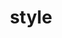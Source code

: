 ---
date:  ""
draft: false
title: "style"
short: "style"
thumb:
    image: "cover.jpg"
    anima: ""
    video: ""
layout: ""
weight: 6
lister: 4
format:
    media: "article"
    model: ""
    datum:
        data: ""
require:
    - prop: ""
      name: ""
      icon: ""
      desc: ""
metadata:
    index: false
    thumb: "cover.jpg"
    group: []
    author: ["null"]
description: "Menambahkan aturan CSS untuk membuat tampilan halaman menarik."
---